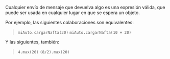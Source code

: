 Cualquier envío de mensaje que devuelva algo es una expresión válida, que puede ser usada en cualquier lugar en que se espera un objeto. 

Por ejemplo, las siguientes colaboraciones son equivalentes: 

> `miAuto.cargarNafta(30)`
> `miAuto.cargarNafta(10 + 20)`

Y las siguientes, también: 

> `4.max(20)`
> `(8/2).max(20)`